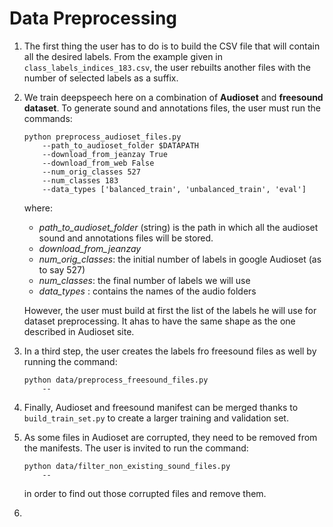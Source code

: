 # Data Preprocessing

1. The first thing the user has to do is to build the CSV file that will contain all the desired labels.
   From the example given in `class_labels_indices_183.csv`, the user rebuilts another files with the number of selected labels as a suffix.
   
2. We train deepspeech here on a combination of **Audioset** and **freesound dataset**. To generate sound and annotations files,
the user must run the commands:

    ```
    python preprocess_audioset_files.py 
        --path_to_audioset_folder $DATAPATH
        --download_from_jeanzay True
        --download_from_web False
        --num_orig_classes 527
        --num_classes 183
        --data_types ['balanced_train', 'unbalanced_train', 'eval']
    ```
    
    where:
    
    - _path_to_audioset_folder_ (string) is the path in which all the audioset sound and annotations files will be stored.
    - _download_from_jeanzay_
    - _num_orig_classes_: the initial number of labels in google Audioset (as to say 527)
    - _num_classes_: the final number of labels we will use
    - _data_types_ : contains the names of the audio folders
    
    However, the user must build at first the list of the labels he will use for dataset preprocessing. It ahas to have the 
    same shape as the one described in Audioset site.

3. In a third step, the user creates the labels fro freesound files as well by running the command:

    ```
    python data/preprocess_freesound_files.py 
        --
    ```
4. Finally, Audioset and freesound manifest can be merged thanks to `build_train_set.py` to create a larger
   training and validation set.
5. As some files in Audioset are corrupted, they need to be removed from the manifests. The user is invited to run the command:
    ```
    python data/filter_non_existing_sound_files.py 
        --
    ```
   in order to find out those corrupted files and remove them.

5.